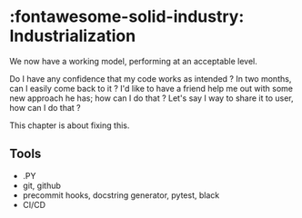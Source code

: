 # :fontawesome-solid-industry: Industrialization

We now have a working model, performing at an acceptable level.

Do I have any confidence that my code works as intended ?
In two months, can I easily come back to it ?
I'd like to have a friend help me out with some new approach he has; how can I do that ?
Let's say I way to share it to user, how can I do that ?

This chapter is about fixing this.

## Tools

- .PY
- git, github
- precommit hooks, docstring generator, pytest, black
- CI/CD